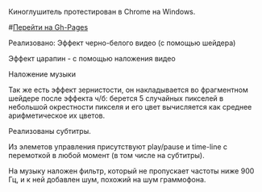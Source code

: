Киноглушитель протестирован в Chrome на Windows.

#[Перейти на Gh-Pages](https://yuriy-baranov.github.io/homework-3/)

Реализовано:
Эффект черно-белого видео (с помощью шейдера)

Эффект царапин - с помощью наложения видео

Наложение музыки

Так же есть эффект зернистости, он накладывается во фрагментном шейдере после эффекта ч/б: берется 5 случайных пикселей в небольшой окрестности пикселя и его цвет вычисляется как среднее арифметическое их цветов.

Реализованы субтитры.

Из элеметов управления присутствуют play/pause и time-line с перемоткой в любой момент (в том числе на субтитры).

На музыку наложен фильтр, который не пропускает частоты ниже 900 Гц, и к ней добавлен шум, похожий на шум граммофона.
